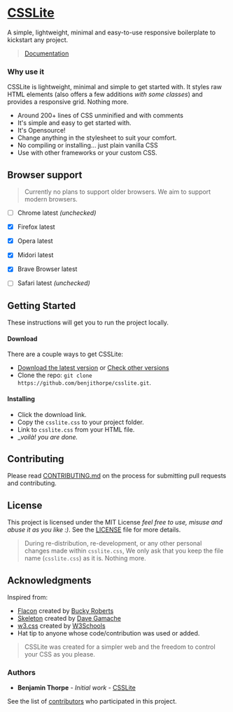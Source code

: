 # [CSSLite](https://csslite.netlify.app)

A simple, lightweight, minimal and easy-to-use responsive boilerplate to kickstart any project.

>  <a href="https://csslite.netlify.app" target="_blank">Documentation</a>


### Why use it

CSSLite is lightweight, minimal and simple to get started with. It styles raw HTML elements (also offers a few additions _with some classes_) and provides a responsive grid. Nothing more.

- Around 200+ lines of CSS unminified and with comments
- It's simple and easy to get started with.
- It's Opensource!
- Change anything in the stylesheet to suit your comfort. 
- No compiling or installing... just plain vanilla CSS
- Use with other frameworks or your custom CSS.


## Browser support

> Currently no plans to support older browsers. We aim to support modern browsers.

- [ ] Chrome latest _(unchecked)_
- [x] Firefox latest 
- [x] Opera latest
- [x] Midori latest
- [x] Brave Browser latest
- [ ] Safari latest _(unchecked)_


## Getting Started

These instructions will get you to run the project locally.


#### Download
There are a couple ways to get CSSLite:

- [Download the latest version](https://github.com/benjithorpe/csslite/releases/latest) or [Check other versions](https://github.com/benjithorpe/csslite/releases)
- Clone the repo: `git clone https://github.com/benjithorpe/csslite.git`.


#### Installing

- Click the download link.
- Copy the `csslite.css` to your project folder.
- Link to `csslite.css` from your HTML file.
- __voilà! you are done._


## Contributing

Please read [CONTRIBUTING.md](CONTRIBUTING.md) on the process for submitting pull requests and contributing.

<!-- ## Versioning

We use [SemVer](http://semver.org/) for versioning. For the versions available, see the [tags on this repository](https://github.com/your/project/tags). 
 -->

## License

This project is licensed under the MIT License _feel free to use, misuse and abuse it as you like :)_.
See the [LICENSE](LICENSE) file for more details.

> During re-distribution, re-development, or any other personal changes made within `csslite.css`, 
> We only ask that you keep the file name (`csslite.css`) as it is. Nothing more.


## Acknowledgments

Inspired from: 
		
* [Flacon](https://github.com/buckyroberts/Falcon) created by [Bucky Roberts](https://twitter.com/bucky_roberts)
* [Skeleton](http://www.getskeleton.com) created by [Dave Gamache](www.davegamache.com)
* [w3.css](https://www.w3schools.com/w3css/default.asp) created by [W3Schools](https://www.w3schools.com/)
* Hat tip to anyone whose code/contribution was used or added.

> CSSLite was created for a simpler web and the freedom to control your CSS as you please.

### Authors

* **Benjamin Thorpe** - *Initial work* - [CSSLite](https://github.com/benjithorpe/csslite)

See the list of [contributors](https://github.com/benjithorpe/csslite/contributors) who participated in this project.
